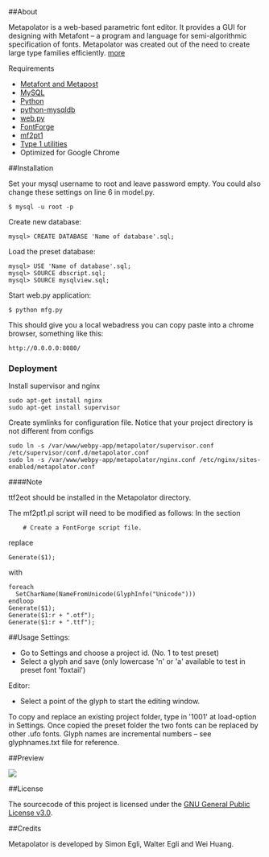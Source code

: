 ##About

Metapolator is a web-based parametric font editor. It provides a GUI for designing with Metafont – a program and language for semi-algorithmic specification of fonts. Metapolator was created out of the need to create large type families efficiently. [more](http://metapolator.com/)

Requirements
- [Metafont and Metapost](http://www.tug.org/)
- [MySQL](http://dev.mysql.com/downloads/mysql/)
- [Python](http://www.python.org/)
- [python-mysqldb](http://sourceforge.net/projects/mysql-python/)
- [web.py](http://webpy.org/)
- [FontForge](http://sourceforge.net/projects/fontforge/files/fontforge-source/)
- [mf2pt1](http://www.ctan.org/tex-archive/support/mf2pt1)
- [Type 1 utilities](http://www.lcdf.org/type/#t1utils)
- Optimized for Google Chrome


##Installation

Set your mysql username to root and leave password empty. You could also change these settings on line 6 in model.py.
```
$ mysql -u root -p
```
Create new database:
```
mysql> CREATE DATABASE 'Name of database'.sql;
```

Load the preset database:
```
mysql> USE 'Name of database'.sql;
mysql> SOURCE dbscript.sql;
mysql> SOURCE mysqlview.sql;
```
Start web.py application:
```
$ python mfg.py
```
This should give you a local webadress you can copy paste into a chrome browser, something like this:
```
http://0.0.0.0:8080/
```

### Deployment

Install supervisor and nginx

```
sudo apt-get install nginx
sudo apt-get install supervisor
```

Create symlinks for configuration file. Notice that your project directory is not different from configs

```
sudo ln -s /var/www/webpy-app/metapolator/supervisor.conf /etc/supervisor/conf.d/metapolator.conf
sudo ln -s /var/www/webpy-app/metapolator/nginx.conf /etc/nginx/sites-enabled/metapolator.conf
```

####Note

ttf2eot should be installed in the Metapolator directory.

The mf2pt1.pl script will need to be modified as follows:
In the section
```
    # Create a FontForge script file.
```
replace
```
Generate($1);
```
with
```
foreach
  SetCharName(NameFromUnicode(GlyphInfo("Unicode")))
endloop
Generate($1);
Generate($1:r + ".otf");
Generate($1:r + ".ttf");
```


##Usage
Settings:
- Go to Settings and choose a project id. (No. 1 to test preset)
- Select a glyph and save (only lowercase 'n' or 'a' available to test in preset font 'foxtail')

Editor:
- Select a point of the glyph to start the editing window.

To copy and replace an existing project folder, type in '1001' at load-option in Settings. Once copied the preset folder the two fonts can be replaced by other .ufo fonts.
Glyph names are incremental numbers – see glyphnames.txt file for reference.

##Preview

<a href="http://vimeo.com/71826912" target="_blank"><img src="/metapolatorvideo.png"></a>

##License

The sourcecode of this project is licensed under the [GNU General Public License v3.0](http://www.gnu.org/copyleft/gpl.html).


##Credits

Metapolator is developed by Simon Egli, Walter Egli and Wei Huang.
